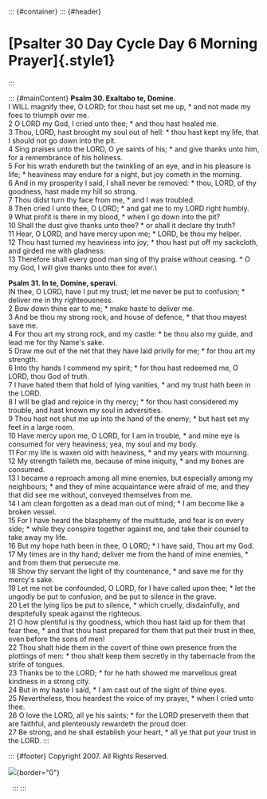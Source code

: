 ::: {#container}
::: {#header}
# [Psalter 30 Day Cycle Day 6 Morning Prayer]{.style1}
:::

::: {#mainContent}
**Psalm 30. Exaltabo te, Domine.**\
I WILL magnify thee, O LORD; for thou hast set me up, \* and not made my
foes to triumph over me.\
2 O LORD my God, I cried unto thee; \* and thou hast healed me.\
3 Thou, LORD, hast brought my soul out of hell: \* thou hast kept my
life, that I should not go down into the pit.\
4 Sing praises unto the LORD, O ye saints of his; \* and give thanks
unto him, for a remembrance of his holiness.\
5 For his wrath endureth but the twinkling of an eye, and in his
pleasure is life; \* heaviness may endure for a night, but joy cometh in
the morning.\
6 And in my prosperity I said, I shall never be removed: \* thou, LORD,
of thy goodness, hast made my hill so strong.\
7 Thou didst turn thy face from me, \* and I was troubled.\
8 Then cried I unto thee, O LORD; \* and gat me to my LORD right
humbly.\
9 What profit is there in my blood, \* when I go down into the pit?\
10 Shall the dust give thanks unto thee? \* or shall it declare thy
truth?\
11 Hear, O LORD, and have mercy upon me; \* LORD, be thou my helper.\
12 Thou hast turned my heaviness into joy; \* thou hast put off my
sackcloth, and girded me with gladness:\
13 Therefore shall every good man sing of thy praise without ceasing. \*
O my God, I will give thanks unto thee for ever.\

**Psalm 31. In te, Domine, speravi.**\
IN thee, O LORD, have I put my trust; let me never be put to confusion;
\* deliver me in thy righteousness.\
2 Bow down thine ear to me; \* make haste to deliver me.\
3 And be thou my strong rock, and house of defence, \* that thou mayest
save me.\
4 For thou art my strong rock, and my castle: \* be thou also my guide,
and lead me for thy Name\'s sake.\
5 Draw me out of the net that they have laid privily for me; \* for thou
art my strength.\
6 Into thy hands I commend my spirit; \* for thou hast redeemed me, O
LORD, thou God of truth.\
7 I have hated them that hold of lying vanities, \* and my trust hath
been in the LORD.\
8 I will be glad and rejoice in thy mercy; \* for thou hast considered
my trouble, and hast known my soul in adversities.\
9 Thou hast not shut me up into the hand of the enemy; \* but hast set
my feet in a large room.\
10 Have mercy upon me, O LORD, for I am in trouble, \* and mine eye is
consumed for very heaviness; yea, my soul and my body.\
11 For my life is waxen old with heaviness, \* and my years with
mourning.\
12 My strength faileth me, because of mine iniquity, \* and my bones are
consumed.\
13 I became a reproach among all mine enemies, but especially among my
neighbours; \* and they of mine acquaintance were afraid of me; and they
that did see me without, conveyed themselves from me.\
14 I am clean forgotten as a dead man out of mind; \* I am become like a
broken vessel.\
15 For I have heard the blasphemy of the multitude, and fear is on every
side; \* while they conspire together against me, and take their counsel
to take away my life.\
16 But my hope hath been in thee, O LORD; \* I have said, Thou art my
God.\
17 My times are in thy hand; deliver me from the hand of mine enemies,
\* and from them that persecute me.\
18 Show thy servant the light of thy countenance, \* and save me for thy
mercy\'s sake.\
19 Let me not be confounded, O LORD, for I have called upon thee; \* let
the ungodly be put to confusion, and be put to silence in the grave.\
20 Let the lying lips be put to silence, \* which cruelly, disdainfully,
and despitefully speak against the righteous.\
21 O how plentiful is thy goodness, which thou hast laid up for them
that fear thee, \* and that thou hast prepared for them that put their
trust in thee, even before the sons of men!\
22 Thou shalt hide them in the covert of thine own presence from the
plottings of men: \* thou shalt keep them secretly in thy tabernacle
from the strife of tongues.\
23 Thanks be to the LORD; \* for he hath showed me marvellous great
kindness in a strong city.\
24 But in my haste I said, \* I am cast out of the sight of thine eyes.\
25 Nevertheless, thou heardest the voice of my prayer, \* when I cried
unto thee.\
26 O love the LORD, all ye his saints; \* for the LORD preserveth them
that are faithful, and plenteously rewardeth the proud doer.\
27 Be strong, and he shall establish your heart, \* all ye that put your
trust in the LORD.
:::

::: {#footer}
Copyright 2007. All Rights Reserved.

![](http://stats.superstats.com/b/ss/DAVIDMCMANNES/1){border="0"}

 
:::
:::
